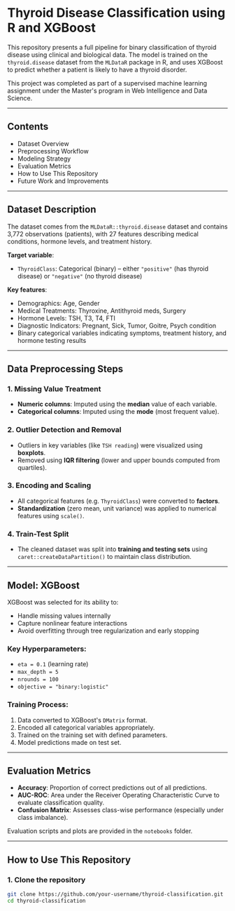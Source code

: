 # Thyroid Disease Classification using R and XGBoost

This repository presents a full pipeline for binary classification of thyroid disease using clinical and biological data. The model is trained on the `thyroid.disease` dataset from the `MLDataR` package in R, and uses XGBoost to predict whether a patient is likely to have a thyroid disorder.

This project was completed as part of a supervised machine learning assignment under the Master's program in Web Intelligence and Data Science.

---

## Contents

- Dataset Overview
- Preprocessing Workflow
- Modeling Strategy
- Evaluation Metrics
- How to Use This Repository
- Future Work and Improvements

---

## Dataset Description

The dataset comes from the `MLDataR::thyroid.disease` dataset and contains 3,772 observations (patients), with 27 features describing medical conditions, hormone levels, and treatment history. 

**Target variable**:
- `ThyroidClass`: Categorical (binary) – either `"positive"` (has thyroid disease) or `"negative"` (no thyroid disease)

**Key features**:
- Demographics: Age, Gender
- Medical Treatments: Thyroxine, Antithyroid meds, Surgery
- Hormone Levels: TSH, T3, T4, FTI
- Diagnostic Indicators: Pregnant, Sick, Tumor, Goitre, Psych condition
- Binary categorical variables indicating symptoms, treatment history, and hormone testing results

---

## Data Preprocessing Steps

### 1. Missing Value Treatment

- **Numeric columns**: Imputed using the **median** value of each variable.
- **Categorical columns**: Imputed using the **mode** (most frequent value).
  
### 2. Outlier Detection and Removal

- Outliers in key variables (like `TSH reading`) were visualized using **boxplots**.
- Removed using **IQR filtering** (lower and upper bounds computed from quartiles).

### 3. Encoding and Scaling

- All categorical features (e.g. `ThyroidClass`) were converted to **factors**.
- **Standardization** (zero mean, unit variance) was applied to numerical features using `scale()`.

### 4. Train-Test Split

- The cleaned dataset was split into **training and testing sets** using `caret::createDataPartition()` to maintain class distribution.

---

## Model: XGBoost

XGBoost was selected for its ability to:

- Handle missing values internally
- Capture nonlinear feature interactions
- Avoid overfitting through tree regularization and early stopping

### Key Hyperparameters:

- `eta = 0.1` (learning rate)
- `max_depth = 5`
- `nrounds = 100`
- `objective = "binary:logistic"`

### Training Process:

1. Data converted to XGBoost's `DMatrix` format.
2. Encoded all categorical variables appropriately.
3. Trained on the training set with defined parameters.
4. Model predictions made on test set.

---

## Evaluation Metrics

- **Accuracy**: Proportion of correct predictions out of all predictions.
- **AUC-ROC**: Area under the Receiver Operating Characteristic Curve to evaluate classification quality.
- **Confusion Matrix**: Assesses class-wise performance (especially under class imbalance).

Evaluation scripts and plots are provided in the `notebooks` folder.

---

## How to Use This Repository

### 1. Clone the repository

```bash
git clone https://github.com/your-username/thyroid-classification.git
cd thyroid-classification

